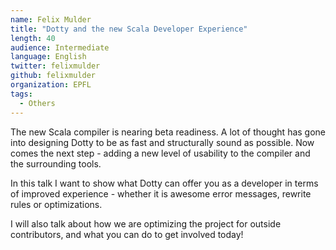 ```yaml
---
name: Felix Mulder
title: "Dotty and the new Scala Developer Experience"
length: 40
audience: Intermediate
language: English
twitter: felixmulder
github: felixmulder
organization: EPFL
tags:
  - Others
---
```

The new Scala compiler is nearing beta readiness. A lot of thought has gone into designing Dotty to be as fast and structurally sound as possible. Now comes the next step - adding a new level of usability to the compiler and the surrounding tools.

In this talk I want to show what Dotty can offer you as a developer in terms of improved experience - whether it is awesome error messages, rewrite rules or optimizations.

I will also talk about how we are optimizing the project for outside contributors, and what you can do to get involved today!